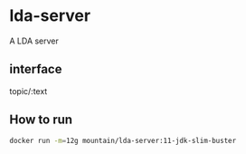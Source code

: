 # lda-server

A LDA server

interface
---------

topic/:text

How to run
------------

```bash
docker run -m=12g mountain/lda-server:11-jdk-slim-buster
```

